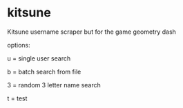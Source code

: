 # kitsune
Kitsune username scraper but for the game geometry dash

options:

u = single user search

b = batch search from file

3 = random 3 letter name search

t = test
